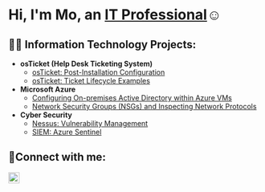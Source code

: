<h1>Hi, I'm Mo, an <a href="https://linkedin.com/in/monikocoronel">IT Professional</a>☺</h1>

<h2>👨‍💻 Information Technology Projects:</h2>

- <b>osTicket (Help Desk Ticketing System)</b>
  - [osTicket: Post-Installation Configuration](https://github.com/monikocoronel/post-install-config)
  - [osTicket: Ticket Lifecycle Examples](https://github.com/monikocoronel/ticket-lifecycle)
- <b>Microsoft Azure</b>
  - [Configuring On-premises Active Directory within Azure VMs](https://github.com/monikocoronel/configure-ad)
  - [Network Security Groups (NSGs) and Inspecting Network Protocols](https://github.com/monikocoronel/azure-network-protocols)
- <b>Cyber Security</b>
   - [Nessus: Vulnerability Management](https://github.com/monikocoronel/vulnerability-management)
   - [SIEM: Azure Sentinel](https://github.com/monikocoronel/siem-azure-sentinel)


<h2>🤳Connect with me:</h2>


[<img align="left" alt="Josh | LinkedIn" width="22px" src="https://cdn.jsdelivr.net/npm/simple-icons@v3/icons/linkedin.svg" />][linkedin]


[linkedin]: https://linkedin.com/in/monikocoronel
